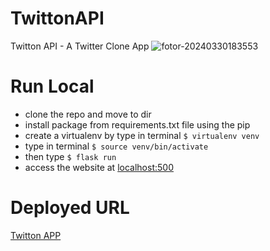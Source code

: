 # TwittonAPI
Twitton API - A Twitter Clone App
![fotor-20240330183553](https://github.com/nikhar-25/TwittonAPI/assets/64636902/45b34792-e047-4f50-ac59-42cb566d9167)

# Run Local
- clone the repo and move to dir
- install package from requirements.txt file using the pip
- create a virtualenv by type in terminal `$ virtualenv venv`
- type in terminal `$ source venv/bin/activate`
- then type `$ flask run`
- access the website at [localhost:500](http://127.0.0.1:5000)

# Deployed URL
[Twitton APP](https://twittonapi.onrender.com/)
